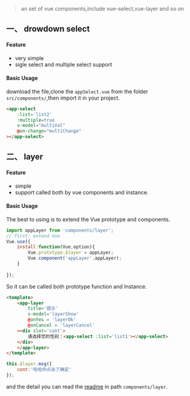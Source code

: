 
> an set of vue components,include vue-select,vue-layer and so on

## 一、 drowdown select
#### Feature
* very simple
* sigle select and multiple select support

#### Basic Usage
download the file,clone the `appSelect.vue`  from the folder `src/components/`,then import it in your project.

```html
<app-select
    :list='list2'
    :multiple=true
    v-model="multiVal"
    @on-change="multiChange"
></app-select>
```

## 二、 layer
#### Feature
* simple 
* support called both by vue components and instance.

#### Basic Usage
The best to using is to extend the Vue prototype and components.

```javascript
import appLayer from 'components/layer';
// first: extend Vue
Vue.use({
    install:function(Vue,option){
        Vue.prototype.$layer = appLayer;
        Vue.component('appLayer',appLayer);
    }
    
});
```
So it can be called both prototype function and Instance. 
```html
<template>
    <app-layer 
        title='提示'
        v-model='layerShow'
        @onYes = 'layerOk'
        @onCancel = 'layerCancel'
    ><div slot='cont'>
        请选择您的性别：<app-select :list='list1'></app-select>
    </div>
    </app-layer>
</template>
```
```javascript
this.$layer.msg({
    cont:'哈哈你点击了确定'
});
```
and the detail you can read the [readme](src/components/layer/README.md) in path  `components/layer`.



